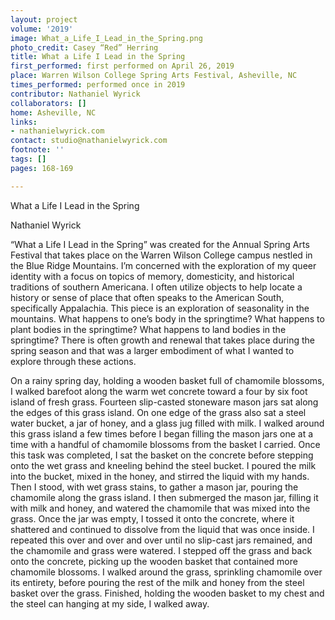 ```yaml
---
layout: project
volume: '2019'
image: What_a_Life_I_Lead_in_the_Spring.png
photo_credit: Casey “Red” Herring
title: What a Life I Lead in the Spring
first_performed: first performed on April 26, 2019
place: Warren Wilson College Spring Arts Festival, Asheville, NC
times_performed: performed once in 2019
contributor: Nathaniel Wyrick
collaborators: []
home: Asheville, NC
links:
- nathanielwyrick.com
contact: studio@nathanielwyrick.com
footnote: ''
tags: []
pages: 168-169

---
```


What a Life I Lead in the Spring

Nathaniel Wyrick

“What a Life I Lead in the Spring” was created for the Annual Spring Arts Festival that takes place on the Warren Wilson College campus nestled in the Blue Ridge Mountains. I’m concerned with the exploration of my queer identity with a focus on topics of memory, domesticity, and historical traditions of southern Americana. I often utilize objects to help locate a history or sense of place that often speaks to the American South, specifically Appalachia. This piece is an exploration of seasonality in the mountains. What happens to one’s body in the springtime? What happens to plant bodies in the springtime? What happens to land bodies in the springtime? There is often growth and renewal that takes place during the spring season and that was a larger embodiment of what I wanted to explore through these actions.

On a rainy spring day, holding a wooden basket full of chamomile blossoms, I walked barefoot along the warm wet concrete toward a four by six foot island of fresh grass. Fourteen slip-casted stoneware mason jars sat along the edges of this grass island. On one edge of the grass also sat a steel water bucket, a jar of honey, and a glass jug filled with milk. I walked around this grass island a few times before I began filling the mason jars one at a time with a handful of chamomile blossoms from the basket I carried. Once this task was completed, I sat the basket on the concrete before stepping onto the wet grass and kneeling behind the steel bucket. I poured the milk into the bucket, mixed in the honey, and stirred the liquid with my hands. Then I stood, with wet grass stains, to gather a mason jar, pouring the chamomile along the grass island. I then submerged the mason jar, filling it with milk and honey, and watered the chamomile that was mixed into the grass. Once the jar was empty, I tossed it onto the concrete, where it shattered and continued to dissolve from the liquid that was once inside. I repeated this over and over and over until no slip-cast jars remained, and the chamomile and grass were watered. I stepped off the grass and back onto the concrete, picking up the wooden basket that contained more chamomile blossoms. I walked around the grass, sprinkling chamomile over its entirety, before pouring the rest of the milk and honey from the steel basket over the grass. Finished, holding the wooden basket to my chest and the steel can hanging at my side, I walked away.
